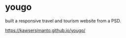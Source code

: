 # yougo
built a responsive travel and tourism website from a PSD.

https://kawsersimanto.github.io/yougo/
